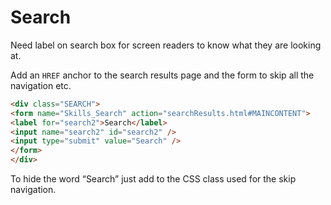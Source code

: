 # Search

Need label on search box for screen readers to know what they are looking at.

Add an `HREF` anchor to the search results page and the form to skip all the navigation etc.

```HTML
<div class="SEARCH">
<form name="Skills_Search" action="searchResults.html#MAINCONTENT">
<label for="search2">Search</label>
<input name="search2" id="search2" />
<input type="submit" value="Search" />
</form>
</div>
```
To hide the word “Search” just add to the CSS class used for the skip navigation.

